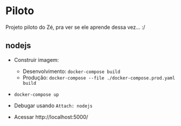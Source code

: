 # Piloto

Projeto piloto do Zé, pra ver se ele aprende dessa vez... :/

## nodejs

* Construir imagem:
  * Desenvolvimento: `docker-compose build`
  * Produção: `docker-compose --file ./docker-compose.prod.yaml build`

* `docker-compose up`

* Debugar usando `Attach: nodejs`

* Acessar http://localhost:5000/
